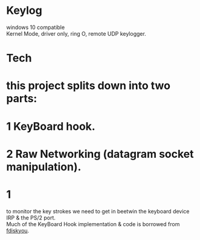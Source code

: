 # Keylog
windows 10 compatible<br>
Kernel Mode, driver only, ring O, remote UDP keylogger. 

# Tech
# this project splits down into two parts:<br>
# 1 KeyBoard hook.
# 2 Raw Networking (datagram socket manipulation).
# 1
to monitor the key strokes we need to get in beetwin the keyboard device IRP & the PS/2 port.<br>
Much of the KeyBoard Hook implementation & code is borrowed from <html><a href="https://github.com/fdiskyou">fdiskyou</a></html>.<br>

